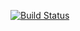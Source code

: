 [![Build Status](https://travis-ci.org/oliveirlucas/MeuPrimeiroProjeto.svg?branch=master)](https://travis-ci.org/oliveirlucas/MeuPrimeiroProjeto)
